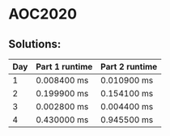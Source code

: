 # AOC2020
## Solutions:
| Day | Part 1 runtime | Part 2 runtime | 
|-----|----------------|----------------|
|1    | 0.008400 ms    | 0.010900 ms    |
|2    | 0.199900 ms    | 0.154100 ms    |
|3    | 0.002800 ms    | 0.004400 ms    |
|4    | 0.430000 ms    | 0.945500 ms    |
